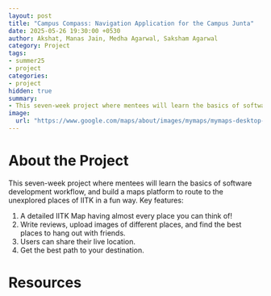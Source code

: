 ```yaml
---
layout: post
title: "Campus Compass: Navigation Application for the Campus Junta"
date: 2025-05-26 19:30:00 +0530
author: Akshat, Manas Jain, Medha Agarwal, Saksham Agarwal
category: Project
tags:
- summer25
- project
categories:
- project
hidden: true
summary:
- This seven-week project where mentees will learn the basics of software development workflow, and build a maps platform to route to the unexplored places of IITK in a fun way.
image:
  url: "https://www.google.com/maps/about/images/mymaps/mymaps-desktop-16x9.png"
---
```


# About the Project
This seven-week project where mentees will learn the basics of software development workflow, and build a maps platform to route to the unexplored places of IITK in a fun way.
Key features:
1. A detailed IITK Map having almost every place you can think of!
2. Write reviews, upload images of different places, and find the best places to hang out with friends.
3. Users can share their live location.
4. Get the best path to your destination.


# Resources
